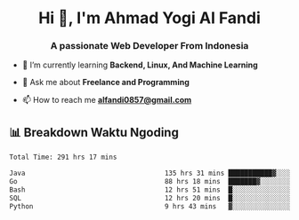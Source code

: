 <h1 align="center">Hi 👋, I'm Ahmad Yogi Al Fandi</h1>
<h3 align="center">A passionate Web Developer From Indonesia</h3>

- 🌱 I’m currently learning **Backend, Linux, And Machine Learning**

- 💬 Ask me about **Freelance and Programming**

- 📫 How to reach me **<alfandi0857@gmail.com>**


## 📊 Breakdown Waktu Ngoding

<!--START_SECTION:waka-->

```txt
Total Time: 291 hrs 17 mins

Java                                   135 hrs 31 mins ███████████▓░░░░░░░░░░░░░   46.32 %
Go                                     88 hrs 18 mins  ███████▓░░░░░░░░░░░░░░░░░   30.18 %
Bash                                   12 hrs 51 mins  █░░░░░░░░░░░░░░░░░░░░░░░░   04.40 %
SQL                                    12 hrs 20 mins  █░░░░░░░░░░░░░░░░░░░░░░░░   04.22 %
Python                                 9 hrs 43 mins   ▓░░░░░░░░░░░░░░░░░░░░░░░░   03.32 %
```

<!--END_SECTION:waka-->
